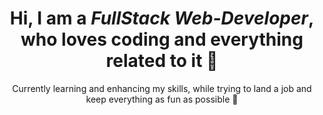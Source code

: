 <div align="center">
<h1> Hi, I am a <em>FullStack Web-Developer</em>, who loves coding and everything related to it 👀 </h1>
<p>Currently learning and enhancing my skills, while trying to land a job and keep everything as fun as possible 💃</p>
</div>
<!--
**ValeriiRuchko/ValeriiRuchko** is a ✨ _special_ ✨ repository because its `README.md` (this file) appears on your GitHub profile.

Here are some ideas to get you started:

- 🔭 I’m currently working on ...
- 🌱 I’m currently learning ...
- 👯 I’m looking to collaborate on ...
- 🤔 I’m looking for help with ...
- 💬 Ask me about ...
- 📫 How to reach me: ...
- 😄 Pronouns: ...
- ⚡ Fun fact: ...
-->
